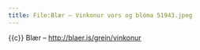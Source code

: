 ```yaml
---
title: File:Blær – Vinkonur vors og blóma 51943.jpeg
---
```


{{c}} Blær – http://blaer.is/grein/vinkonur